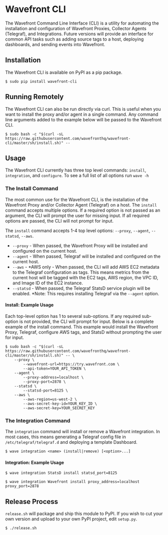 

# Wavefront CLI

The Wavefront Command Line Interface (CLI) is a utility for automating the installation and configuration of Wavefront Proxies, 
Collector Agents (Telegraf), and Integrations. Future versions will provide an interface for common API tasks such as adding source tags to 
a host, deploying dashboards, and sending events into Wavefront.

## Installation

The Wavefront CLI is available on PyPI as a pip package.

```
$ sudo pip install wavefront-cli
```

## Running Remotely

The Wavefront CLI can also be run directly via curl. This is useful when you want to install the proxy and/or agent in a single command.
Any command line arguments added to the example below will be passed to the Wavefront CLI.
 
 ```
 $ sudo bash -c "$(curl -sL https://raw.githubusercontent.com/wavefronthq/wavefront-cli/master/sh/install.sh)" --
 ```
 
## Usage

The Wavefront CLI currently has three top level commands: `install`, `integration`, and `configure`. 
To see a full list of all options run `wave -h`

### The Install Command

The most common use for the Wavefront CLI, is the installation of the Wavefront Proxy and/or Collector Agent (Telegraf) on a host.
The `install` command accepts multiple options. If a required option is not passed as an argument, the CLI will prompt the user for missing input. 
If all required options are passed, the CLI will not prompt for input.

The `install` command accepts 1-4 top level options: `--proxy`, `--agent`, `--statsd`, `--aws`.

- `--proxy` - When passed, the Wavefront Proxy will be installed and configured on the current host.
- `--agent` - When passed, Telegraf will be installed and configured on the current host.
- `--aws` - *AWS only - When passed, the CLI will add AWS EC2 metadata to the Telegraf configuration as tags. This means metrics from the current host will be tagged with the EC2 tags, AWS region, the VPC ID, and Image ID of the EC2 instance.
- `--statsd` - When passed, the Telegraf StatsD service plugin will be enabled. *Note: This requires installing Telegraf via the `--agent` option. 

#### Install: Example Usage

Each top-level option has 1 to several sub-options. If any required sub-option is not provided, the CLI will prompt for input. 
Below is a complete example of the install command. This example would install the Wavefront Proxy, Telegraf, configure AWS tags, and StatsD 
without prompting the user for input.

```
$ sudo bash -c "$(curl -sL https://raw.githubusercontent.com/wavefronthq/wavefront-cli/master/sh/install.sh)" -- \
    --proxy \
        --wavefront-url=https://try.wavefront.com \
        --api-token=YOUR_API_TOKEN \
    --agent \
        --proxy-address=localhost \
        --proxy-port=2878 \
    --statsd \
        --statsd-port=8125 \
    --aws \
        --aws-region=us-west-2 \
        --aws-secret-key-id=YOUR_KEY_ID \
        --aws-secret-key=YOUR_SECRET_KEY
```
 
### The Integration Command

The `integration` command will install or remove a Wavefront integration. In most cases, this means generating a Telegraf config file in `/etc/telegraf/telegraf.d`
and deploying a template Dashboard.

```
$ wave integration <name> (install|remove) [<option>...]
```

#### Integration: Example Usage

```
$ wave integration StatsD install statsd_port=8125
```

```
$ wave integration Wavefront install proxy_address=localhost proxy_port=2878
```

## Release Process

`release.sh` will package and ship this module to PyPI. If you wish to cut your own version and upload to your own PyPI project, edit `setup.py`.

```
$ ./release.sh
```